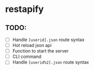 # restapify

## TODO:

- [ ] Handle `[userid].json` route syntax
- [ ] Hot reload json api
- [ ] Function to start the server
- [ ] CLI command
- [ ] Handle `[userid%2].json` route syntax
